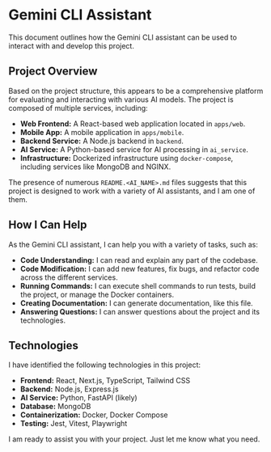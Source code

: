 # Gemini CLI Assistant

This document outlines how the Gemini CLI assistant can be used to interact with and develop this project.

## Project Overview

Based on the project structure, this appears to be a comprehensive platform for evaluating and interacting with various AI models. The project is composed of multiple services, including:

-   **Web Frontend:** A React-based web application located in `apps/web`.
-   **Mobile App:** A mobile application in `apps/mobile`.
-   **Backend Service:** A Node.js backend in `backend`.
-   **AI Service:** A Python-based service for AI processing in `ai_service`.
-   **Infrastructure:** Dockerized infrastructure using `docker-compose`, including services like MongoDB and NGINX.

The presence of numerous `README.<AI_NAME>.md` files suggests that this project is designed to work with a variety of AI assistants, and I am one of them.

## How I Can Help

As the Gemini CLI assistant, I can help you with a variety of tasks, such as:

*   **Code Understanding:** I can read and explain any part of the codebase.
*   **Code Modification:** I can add new features, fix bugs, and refactor code across the different services.
*   **Running Commands:** I can execute shell commands to run tests, build the project, or manage the Docker containers.
*   **Creating Documentation:** I can generate documentation, like this file.
*   **Answering Questions:** I can answer questions about the project and its technologies.

## Technologies

I have identified the following technologies in this project:

*   **Frontend:** React, Next.js, TypeScript, Tailwind CSS
*   **Backend:** Node.js, Express.js
*   **AI Service:** Python, FastAPI (likely)
*   **Database:** MongoDB
*   **Containerization:** Docker, Docker Compose
*   **Testing:** Jest, Vitest, Playwright

I am ready to assist you with your project. Just let me know what you need.
